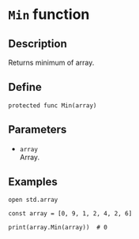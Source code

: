 # ``Min`` function

## Description
Returns minimum of array.

## Define
```
protected func Min(array)
```

## Parameters
+ ``array`` <br>
Array.

## Examples
```
open std.array

const array = [0, 9, 1, 2, 4, 2, 6]

print(array.Min(array))  # 0
```
